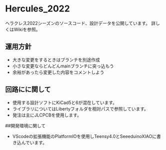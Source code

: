 # Hercules_2022
ヘラクレス2022シーズンのソースコード、設計データを公開しています。
詳しくはWikiを参照。

## 運用方針
- 大きな変更をするときはブランチを別途作成
- 小さな変更ならどんどんmainブランチに突っ込もう
- 余裕があったら変更した内容をコメントしよう

## 回路にに関して
- 使用する設計ソフトにKiCad5と6が混在しています。
- ライブラリについてはLibertyフォルダを相対パスで参照しています。
- 発注は主にJLCPCBを使用します。

##開発環境に関して
- VScodeの拡張機能のPlatformIOを使用しTeensy4.0とSeeeduinoXIAOに書き込んでいます。
